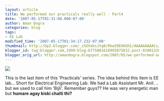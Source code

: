```yaml
---
layout: article
title: We performed our practicals really well - Part4
date: '2007-05-17T01:31:00.000-07:00'
author: Aman Dogra
categories: blog
tags:
- EE Lab
modified_time: '2007-05-17T01:34:17.232-07:00'
thumbnail: http://bp2.blogger.com/_s5GVahsJtq0/RkwS9EHUGhI/AAAAAAAAACs/2ePmMgklDKs/s72-c/Practicals04.jpg
blogger_id: tag:blogger.com,1999:blog-6775081618995875832.post-8100132080916911005
blogger_orig_url: http://amandogra.blogspot.com/2007/05/we-performed-our-practicals-really-well_17.html
---
```


[![](http://bp2.blogger.com/_s5GVahsJtq0/RkwS9EHUGhI/AAAAAAAAACs/2ePmMgklDKs/s320/Practicals04.jpg)](http://bp2.blogger.com/_s5GVahsJtq0/RkwS9EHUGhI/AAAAAAAAACs/2ePmMgklDKs/s1600-h/Practicals04.jpg)

This is the last item of this 'Practicals' series. The idea behind this
item is EE lab... Short for Electrical Engineering Lab. We had a Lab
Assistant Mr. Anil. .. but we used to call him 'Bijli'. Remember guys??
He was very energetic man but **humare agay kiski chalti thi?**
